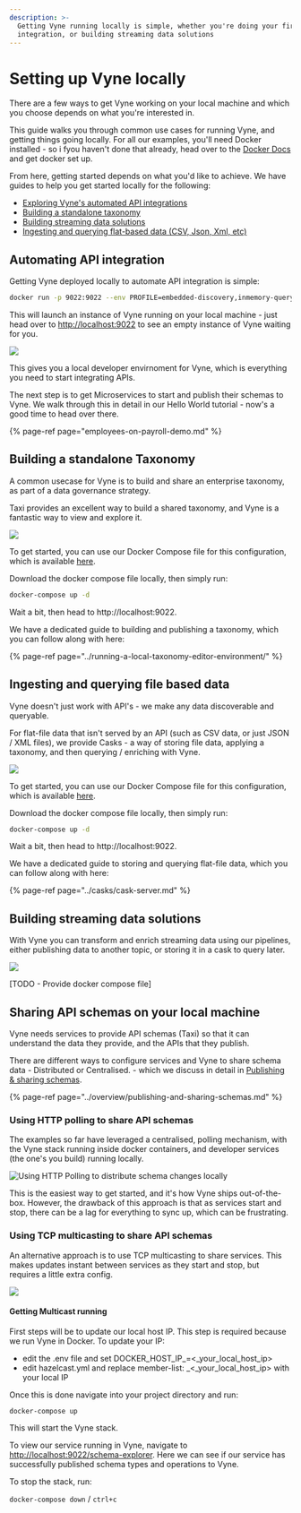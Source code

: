 ```yaml
---
description: >-
  Getting Vyne running locally is simple, whether you're doing your first API
  integration, or building streaming data solutions
---
```


# Setting up Vyne locally

There are a few ways to get Vyne working on your local machine and which you choose depends on what you're interested in. 

This guide walks you through common use cases for running Vyne, and getting things going locally.  For all our examples, you'll need Docker installed - so i fyou haven't done that already, head over to the [Docker Docs](https://docs.docker.com/get-docker/) and get docker set up.

From here, getting started depends on what you'd like to achieve.  We have guides to help you get started locally for the following:

* [Exploring Vyne's automated API integrations](setting-up-vyne-locally.md#automating-api-integration)
* [Building a standalone taxonomy](setting-up-vyne-locally.md#building-a-standalone-taxonomy)
* [Building streaming data solutions](setting-up-vyne-locally.md#building-streaming-data-solutions)
* [Ingesting and querying flat-based data \(CSV, Json, Xml, etc\)](setting-up-vyne-locally.md#ingesting-and-querying-file-based-data)

## Automating API integration

Getting Vyne deployed locally to automate API integration is simple:

```bash
docker run -p 9022:9022 --env PROFILE=embedded-discovery,inmemory-query-history,eureka-schema vyneco/vyne
```

This will launch an instance of Vyne running on your local machine - just head over to [http://localhost:9022](http://localhost:9022) to see an empty instance of Vyne waiting for you.

![](../.gitbook/assets/documentation-images-4-.png)

This gives you a local developer envirnoment for Vyne, which is everything you need to start integrating APIs.  

The next step is to get Microservices to start and publish their schemas to Vyne.  We walk through this in detail in our Hello World tutorial - now's a good time to head over there.

{% page-ref page="employees-on-payroll-demo.md" %}

## Building a standalone Taxonomy

A common usecase for Vyne is to build and share an enterprise taxonomy, as part of a data governance strategy.  

Taxi provides an excellent way to build a shared taxonomy, and Vyne is a fantastic way to view and explore it.

![](../.gitbook/assets/documentation-images-6-.png)

To get started, you can use our Docker Compose file for this configuration, which is available [here](https://gitlab.com/vyne/vyne-taxonomy-environment/-/blob/master/docker-compose.yml).

Download the docker compose file locally, then simply run:

```bash
docker-compose up -d
```

Wait a bit, then head to http://localhost:9022.

We have a dedicated guide to building and publishing a taxonomy, which you can follow along with here:

{% page-ref page="../running-a-local-taxonomy-editor-environment/" %}

## Ingesting and querying file based data

Vyne doesn't just work with API's - we make any data discoverable and queryable.

For flat-file data that isn't served by an API \(such as CSV data, or just JSON / XML files\), we provide Casks -  a way of storing file data, applying a taxonomy, and then querying / enriching with Vyne.

![](../.gitbook/assets/documentation-images-7-.png)

To get started, you can use our Docker Compose file for this configuration, which is available [here](https://gitlab.com/vyne/vyne-taxonomy-environment/-/blob/master/docker-compose.yml).

Download the docker compose file locally, then simply run:

```bash
docker-compose up -d
```

Wait a bit, then head to http://localhost:9022.

We have a dedicated guide to storing and querying flat-file data, which you can follow along with here:

{% page-ref page="../casks/cask-server.md" %}

## Building streaming data solutions

With Vyne you can transform and enrich streaming data using our pipelines, either publishing data to another topic, or storing it in a cask to query later.

![](../.gitbook/assets/documentation-images-9-.png)

\[TODO - Provide docker compose file\]

## Sharing API schemas on your local machine

Vyne needs services to provide API schemas \(Taxi\) so that it can understand the data they provide, and the APIs that they publish.

There are different ways to configure services and Vyne to share schema data - Distributed or Centralised. - which we discuss in detail in [Publishing & sharing schemas](../overview/publishing-and-sharing-schemas.md).

{% page-ref page="../overview/publishing-and-sharing-schemas.md" %}

### Using HTTP polling to share API schemas

The examples so far have leveraged a centralised, polling mechanism, with the Vyne stack running inside docker containers, and developer services \(the one's you build\) running locally.

![Using HTTP Polling to distribute schema changes locally](../.gitbook/assets/documentation-images-10-.png)

This is the easiest way to get started, and it's how Vyne ships out-of-the-box.  However, the drawback of this approach is that as services start and stop, there can be a lag for everything to sync up, which can be frustrating.

### Using TCP multicasting to share API schemas

An alternative approach is to use TCP multicasting to share services. This makes updates instant between services as they start and stop, but requires a little extra config.

![](../.gitbook/assets/documentation-images-11-.png)

#### Getting Multicast running

First steps will be to update our local host IP. This step is required because we run Vyne in Docker. To update your IP:

* edit the .env file and set DOCKER\_HOST\_IP_=&lt;_your\_local\_host\_ip&gt;
* edit hazelcast.yml and replace member-list: _&lt;_your\_local\_host\_ip&gt; with your local IP

Once this is done navigate into your project directory and run:

`docker-compose up`

This will start the Vyne stack.

To view our service running in Vyne, navigate to [http://localhost:9022/schema-explorer](http://localhost:9022/schema-explorer). Here we can see if our service has successfully published schema types and operations to Vyne.

To stop the stack, run:

`docker-compose down` / `ctrl+c`


